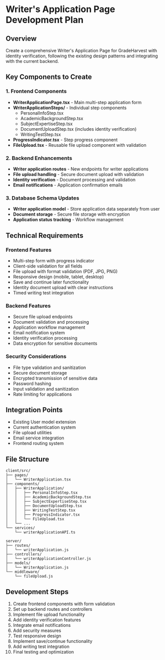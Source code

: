 # Writer's Application Page Development Plan

## Overview
Create a comprehensive Writer's Application Page for GradeHarvest with identity verification, following the existing design patterns and integrating with the current backend.

## Key Components to Create

### 1. Frontend Components
- **WriterApplicationPage.tsx** - Main multi-step application form
- **WriterApplicationSteps/** - Individual step components
  - PersonalInfoStep.tsx
  - AcademicBackgroundStep.tsx
  - SubjectExpertiseStep.tsx
  - DocumentUploadStep.tsx (includes identity verification)
  - WritingTestStep.tsx
- **ProgressIndicator.tsx** - Step progress component
- **FileUpload.tsx** - Reusable file upload component with validation

### 2. Backend Enhancements
- **Writer application routes** - New endpoints for writer applications
- **File upload handling** - Secure document upload with validation
- **Identity verification** - Document processing and validation
- **Email notifications** - Application confirmation emails

### 3. Database Schema Updates
- **Writer application model** - Store application data separately from user
- **Document storage** - Secure file storage with encryption
- **Application status tracking** - Workflow management

## Technical Requirements

### Frontend Features
- Multi-step form with progress indicator
- Client-side validation for all fields
- File upload with format validation (PDF, JPG, PNG)
- Responsive design (mobile, tablet, desktop)
- Save and continue later functionality
- Identity document upload with clear instructions
- Timed writing test integration

### Backend Features
- Secure file upload endpoints
- Document validation and processing
- Application workflow management
- Email notification system
- Identity verification processing
- Data encryption for sensitive documents

### Security Considerations
- File type validation and sanitization
- Secure document storage
- Encrypted transmission of sensitive data
- Password hashing
- Input validation and sanitization
- Rate limiting for applications

## Integration Points
- Existing User model extension
- Current authentication system
- File upload utilities
- Email service integration
- Frontend routing system

## File Structure
```
client/src/
├── pages/
│   └── WriterApplication.tsx
├── components/
│   ├── WriterApplication/
│   │   ├── PersonalInfoStep.tsx
│   │   ├── AcademicBackgroundStep.tsx
│   │   ├── SubjectExpertiseStep.tsx
│   │   ├── DocumentUploadStep.tsx
│   │   ├── WritingTestStep.tsx
│   │   ├── ProgressIndicator.tsx
│   │   └── FileUpload.tsx
│   └── ...
└── services/
    └── writerApplicationAPI.ts

server/
├── routes/
│   └── writerApplication.js
├── controllers/
│   └── writerApplicationController.js
├── models/
│   └── WriterApplication.js
└── middleware/
    └── fileUpload.js
```

## Development Steps
1. Create frontend components with form validation
2. Set up backend routes and controllers
3. Implement file upload functionality
4. Add identity verification features
5. Integrate email notifications
6. Add security measures
7. Test responsive design
8. Implement save/continue functionality
9. Add writing test integration
10. Final testing and optimization
